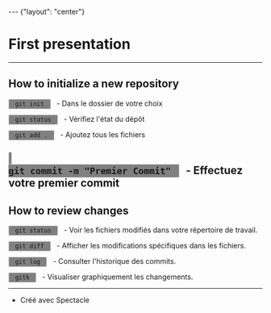 --- {"layout": "center"}

<style>
  code {
    background-color: #808080;
    padding: 2px 5px;
    border: 1px solid #ccc;
    border-radius: 3px;
    margin-right: 8px;
  }
</style>

# First presentation

---

## How to initialize a new repository
<code> git init </code> - Dans le dossier de votre choix

<code> git status </code> - Vérifiez l'état du dépôt

<code> git add . </code> - Ajoutez tous les fichiers

<code> git commit -m "Premier Commit" </code> - Effectuez votre premier commit
---

## How to review changes

<code> git status </code> - Voir les fichiers modifiés dans votre répertoire de travail.

<code> git diff </code> - Afficher les modifications spécifiques dans les fichiers.

<code> git log </code> - Consulter l'historique des commits.

<code> gitk </code> - Visualiser graphiquement les changements.

---

- Créé avec Spectacle
